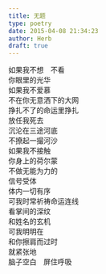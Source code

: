 ```yaml
---  
title: 无题  
type: poetry  
date: 2015-04-08 21:34:23  
author: Herb  
draft: true
---  
```

如果我不想　不看  
你眼里的光华  
如果我不爱慕  
不在你无意洒下的大网  
挣扎不了的命运里挣扎  
放任我死去  
沉沦在三途河底  
不撩起一撮河沙    
如果我不接触  
你身上的荷尔蒙  
不做无能为力的  
信号受体  
体内一切有序    
可我时常祈祷命运连线  
看掌间的深纹  
和姓名的玄机  
可我明明在  
和你擦肩而过时  
就紧张地  
脑子空白　屏住呼吸